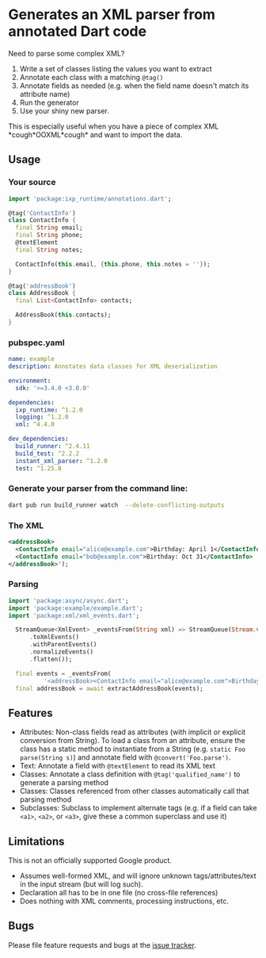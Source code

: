 # Generates an XML parser from annotated Dart code

Need to parse some complex XML?

1. Write a set of classes listing the values you want to extract
2. Annotate each class with a matching ```@tag()```
3. Annotate fields as needed (e.g. when the field name doesn't match its attribute name)
4. Run the generator
5. Use your shiny new parser.

This is especially useful when you have a piece of complex XML \*cough\*OOXML\*cough\* and want to import the data.

## Usage

### Your source

```dart
import 'package:ixp_runtime/annotations.dart';

@tag('ContactInfo')
class ContactInfo {
  final String email;
  final String phone;
  @textElement
  final String notes;

  ContactInfo(this.email, {this.phone, this.notes = ''});
}

@tag('addressBook')
class AddressBook {
  final List<ContactInfo> contacts;

  AddressBook(this.contacts);
}
```

### pubspec.yaml

```yaml
name: example
description: Annotates data classes for XML deserialization

environment:
  sdk: '>=3.4.0 <3.0.0'

dependencies:
  ixp_runtime: ^1.2.0
  logging: ^1.2.0
  xml: ^4.4.0

dev_dependencies:
  build_runner: ^2.4.11
  build_test: ^2.2.2
  instant_xml_parser: ^1.2.0
  test: ^1.25.8
```

### Generate your parser from the command line:

```sh
dart pub run build_runner watch  --delete-conflicting-outputs
```


### The XML

```xml
<addressBook>
  <ContactInfo email="alice@example.com">Birthday: April 1</ContactInfo>
  <ContactInfo email="bob@example.com">Birthday: Oct 31</ContactInfo>
</addressBook>');
```

### Parsing

```dart
import 'package:async/async.dart';
import 'package:example/example.dart';
import 'package:xml/xml_events.dart';

  StreamQueue<XmlEvent> _eventsFrom(String xml) => StreamQueue(Stream.value(xml)
      .toXmlEvents()
      .withParentEvents()
      .normalizeEvents()
      .flatten());

  final events = _eventsFrom(
          '<addressBook><ContactInfo email="alice@example.com">Birthday: April 1</ContactInfo><ContactInfo email="bob@example.com">Birthday: Oct 31</ContactInfo></addressBook>');
  final addressBook = await extractAddressBook(events);
```

## Features

* Attributes: Non-class fields read as attributes (with implicit or explicit conversion from String). To load a class from an attribute, ensure the class has a static method to instantiate from a String (e.g. ```static Foo parse(String s)```) and annotate field with ```@convert('Foo.parse')```.
* Text: Annotate a field with ```@textElement``` to read its XML text
* Classes: Annotate a class definition with ```@tag('qualified_name')``` to generate a parsing method
* Classes: Classes referenced from other classes automatically call that parsing method
* Subclasses: Subclass to implement alternate tags (e.g. if a field can take ```<a1>```, ```<a2>```, or ```<a3>```, give these a common superclass and use it)

## Limitations

This is not an officially supported Google product.

* Assumes well-formed XML, and will ignore unknown tags/attributes/text in the input 
  stream (but will log such).
* Declaration all has to be in one file (no cross-file references)
* Does nothing with XML comments, processing instructions, etc.

## Bugs

Please file feature requests and bugs at the [issue tracker][tracker].

[tracker]: https://github.com/sarahec/instant_xml_parser/issues


